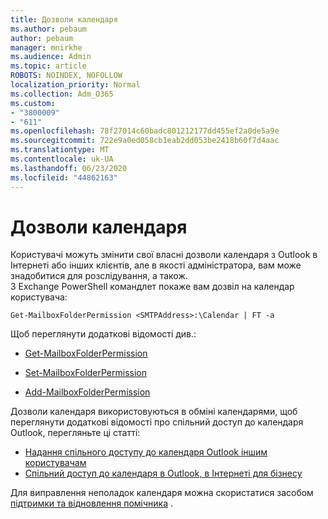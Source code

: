 ```yaml
---
title: Дозволи календаря
ms.author: pebaum
author: pebaum
manager: mnirkhe
ms.audience: Admin
ms.topic: article
ROBOTS: NOINDEX, NOFOLLOW
localization_priority: Normal
ms.collection: Adm_O365
ms.custom:
- "3800009"
- "611"
ms.openlocfilehash: 78f27014c60badc801212177dd455ef2a0de5a9e
ms.sourcegitcommit: 722e9a0ed058cb1eab2dd053be2418b60f7d4aac
ms.translationtype: MT
ms.contentlocale: uk-UA
ms.lasthandoff: 06/23/2020
ms.locfileid: "44862163"
---
```

# <a name="calendar-permissions"></a>Дозволи календаря

Користувачі можуть змінити свої власні дозволи календаря з Outlook в Інтернеті або інших клієнтів, але в якості адміністратора, вам може знадобитися для розслідування, а також.  
З Exchange PowerShell командлет покаже вам дозвіл на календар користувача:

`Get-MailboxFolderPermission <SMTPAddress>:\Calendar | FT -a`

Щоб переглянути додаткові відомості див.:

- [Get-MailboxFolderPermission](https://docs.microsoft.com/powershell/module/exchange/get-mailboxfolderpermission?view=exchange-ps)

- [Set-MailboxFolderPermission](https://docs.microsoft.com/powershell/module/exchange/set-mailboxfolderpermission?view=exchange-ps)

- [Add-MailboxFolderPermission](https://office.visualstudio.com/DefaultCollection/MAX/_queries/query/Add-MailboxFolderPermission)

Дозволи календаря використовуються в обміні календарями, щоб переглянути додаткові відомості про спільний доступ до календаря Outlook, перегляньте ці статті:

- [Надання спільного доступу до календаря Outlook іншим користувачам](https://support.office.com/article/353ed2c1-3ec5-449d-8c73-6931a0adab88)
- [Спільний доступ до календаря в Outlook, в Інтернеті для бізнесу](https://support.office.com/article/7ecef8ae-139c-40d9-bae2-a23977ee58d5)

Для виправлення неполадок календаря можна скористатися засобом [підтримки та відновлення помічника](https://support.microsoft.com/office/e90bb691-c2a7-4697-a94f-88836856c72f) .